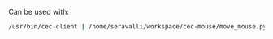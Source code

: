 Can be used with:

```bash
/usr/bin/cec-client | /home/seravalli/workspace/cec-mouse/move_mouse.py
```
